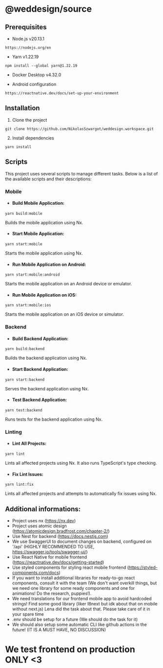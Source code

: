 # @weddesign/source

## Prerequisites

- Node.js v20.13.1

```https://nodejs.org/en```

- Yarn v1.22.19

```npm install --global yarn@1.22.19```

- Docker Desktop v4.32.0

- Android configuration

```https://reactnative.dev/docs/set-up-your-environment```

## Installation
1. Clone the project

```git clone https://github.com/NikolasSzwargot/weddesign.workspace.git```

2. Install dependencies

```yarn install```
## Scripts
This project uses several scripts to manage different tasks. Below is a list of the available scripts and their descriptions:

### Mobile
- #### Build Mobile Application:

```yarn build:mobile```

  Builds the mobile application using Nx.

- #### Start Mobile Application:

```yarn start:mobile```

  Starts the mobile application using Nx.

- #### Run Mobile Application on Android:

```yarn start:mobile:android```

  Starts the mobile application on an Android device or emulator.

- #### Run Mobile Application on iOS:

```yarn start:mobile:ios```

Starts the mobile application on an iOS device or simulator.

### Backend
- #### Build Backend Application:

```yarn build:backend```

Builds the backend application using Nx.

- #### Start Backend Application:

```yarn start:backend```

Serves the backend application using Nx.

- #### Test Backend Application:

```yarn test:backend```

Runs tests for the backend application using Nx.

### Linting
- #### Lint All Projects:

```yarn lint```

Lints all affected projects using Nx. It also runs TypeScript's type checking.

- #### Fix Lint Issues:

```yarn lint:fix``` 

Lints all affected projects and attempts to automatically fix issues using Nx.

## Additional informations:

- Project uses nx (https://nx.dev)
- Project uses atomic design (https://atomicdesign.bradfrost.com/chapter-2/)
- Use Nest for backend (https://docs.nestjs.com)
- We use SwaggerUI to document changes on backend, configured on '/api' (HIGHLY RECOMMENDED TO USE, https://swagger.io/tools/swagger-ui/) 
- Use React Native for mobile frontend (https://reactnative.dev/docs/getting-started)
- Use styled components for styling react mobile frontend (https://styled-components.com/docs)
- If you want to install additional libraries for ready-to-go react components, consult it with the team (We don't want overkill things, but we need one library for some ready components and one for animations! Do the research, puppies!).
- We need translations for our frontend mobile app to avoid hardcoded strings! Find some good library (liker I8next but idk about that on mobile without next.js) Lena did the task about that. Please take care of it in your spare time
- .env should be setup for a future (We should do the task for it)
- We should also setup some automatic CLI like github actions in the future! (IT IS A MUST HAVE, NO DISCUSSION)
# We test frontend on production ONLY <3
